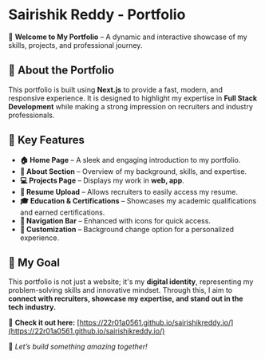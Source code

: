 # Sairishik Reddy - Portfolio  

🚀 **Welcome to My Portfolio** – A dynamic and interactive showcase of my skills, projects, and professional journey.  

## 🌟 About the Portfolio  
This portfolio is built using **Next.js** to provide a fast, modern, and responsive experience. It is designed to highlight my expertise in **Full Stack Development** while making a strong impression on recruiters and industry professionals.  

## 🔹 Key Features  
- **🏠 Home Page** – A sleek and engaging introduction to my portfolio.  
- **📌 About Section** – Overview of my background, skills, and expertise.  
- **💻 Projects Page** – Displays my work in **web, app**.  
- **📄 Resume Upload** – Allows recruiters to easily access my resume.  
- **🎓 Education & Certifications** – Showcases my academic qualifications and earned certifications.  
- **🚀 Navigation Bar** – Enhanced with icons for quick access.  
- **🎨 Customization** – Background change option for a personalized experience.  

## 🎯 My Goal  
This portfolio is not just a website; it's my **digital identity**, representing my problem-solving skills and innovative mindset. Through this, I aim to **connect with recruiters, showcase my expertise, and stand out in the tech industry.**  

🔗 **Check it out here:** [https://22r01a0561.github.io/sairishikreddy.io/](https://22r01a0561.github.io/sairishikreddy.io/)  

🚀 _Let’s build something amazing together!_  
